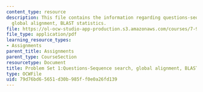 ```yaml
---
content_type: resource
description: This file contains the information regarding questions-sequence search,
  global alignment, BLAST statistics.
file: https://ol-ocw-studio-app-production.s3.amazonaws.com/courses/7-91j-foundations-of-computational-and-systems-biology-spring-2014/79d76bd65651d30b985ff0e0a26fd139_MIT7_91JS14_Pset1_Ques.pdf
file_type: application/pdf
learning_resource_types:
- Assignments
parent_title: Assignments
parent_type: CourseSection
resourcetype: Document
title: Problem Set 1:Questions-Sequence search, global alignment, BLAST statistics
type: OCWFile
uid: 79d76bd6-5651-d30b-985f-f0e0a26fd139
---
```

